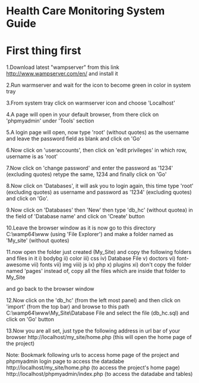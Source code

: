 
# Health Care Monitoring System Guide

 First thing first
 =================
 
 
1.Download latest "wampserver" from this link http://www.wampserver.com/en/
  and install it
  
2.Run warmserver and wait for the icon to become green in color in system tray

3.From system tray click on warmserver icon and choose 'Localhost'

4.A page will open in your default browser, from there click on 'phpmyadmin' under 'Tools' section

5.A login page will open, now type 'root' (without quotes) as the username and leave the password field as blank and click on 'Go'

6.Now click on 'useraccounts', then click on 'edit privileges' in which row, username is as 'root'

7.Now click on 'change password' and enter the password as '1234' (excluding quotes) retype the same, 1234 and finally click on 'Go'

8.Now click on 'Databases', it will ask you to login again, this time type 'root' (excluding quotes) as username and password as '1234'
(excluding quotes) and click on 'Go'.

9.Now click on 'Databases' then 'New' then type 'db_hc' (without quotea) in the field of 'Database name' and click on 'Create' button

10.Leave the browser window as it is now go to this directory  C:\wamp64\www  (using 'File Explorer') and make a folder named as 'My_site' (without quotes)

11.now open the folder just created (My_Site) and copy the following folders and files in it
  i)    bodybg
  ii)   color
  iii)  css
  iv)   Database File
  v)    doctors
  vi)   font-awesome
  vii)  fonts
  vii)  img
  viii) js
  ix)   php
  x)    plugins
  xi)   don't copy the folder named 'pages' instead of, copy all the files which are inside that folder to My_Site
  
  and go back to the browser window
  
  
12.Now click on the 'db_hc' (from the left most panel) and then click on 'import' (from the top bar) and browse to this path
C:\wamp64\www\My_Site\Database File
and select the file (db_hc.sql) and click on 'Go' button

13.Now you are all set, just type the following address in url bar of your browser
http://localhost/my_site/home.php   (this will open the home page of the project)


Note: Bookmark following urls to access home page of the project and phpmyadmin login page to access the datadabe
http://localhost/my_site/home.php       (to access the project's home page)
http://localhost/phpmyadmin/index.php   (to access the datadabe and tables)



